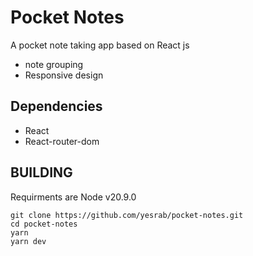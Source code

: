 # Pocket Notes

A pocket note taking app based on React js

- note grouping
- Responsive design

## Dependencies

- React
- React-router-dom

## BUILDING

Requirments are Node v20.9.0

```
git clone https://github.com/yesrab/pocket-notes.git
cd pocket-notes
yarn
yarn dev
```
